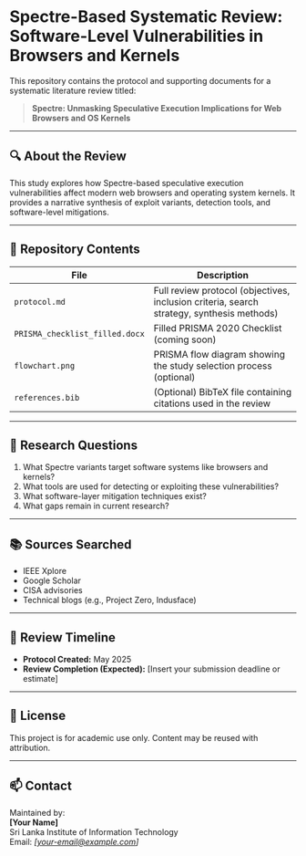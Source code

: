 # Spectre-Based Systematic Review: Software-Level Vulnerabilities in Browsers and Kernels

This repository contains the protocol and supporting documents for a systematic literature review titled:

> **Spectre: Unmasking Speculative Execution Implications for Web Browsers and OS Kernels**

---

## 🔍 About the Review

This study explores how Spectre-based speculative execution vulnerabilities affect modern web browsers and operating system kernels. It provides a narrative synthesis of exploit variants, detection tools, and software-level mitigations.

---

## 📄 Repository Contents

| File | Description |
|------|-------------|
| `protocol.md` | Full review protocol (objectives, inclusion criteria, search strategy, synthesis methods) |
| `PRISMA_checklist_filled.docx` | Filled PRISMA 2020 Checklist (coming soon) |
| `flowchart.png` | PRISMA flow diagram showing the study selection process (optional) |
| `references.bib` | (Optional) BibTeX file containing citations used in the review |

---

## 🧪 Research Questions

1. What Spectre variants target software systems like browsers and kernels?
2. What tools are used for detecting or exploiting these vulnerabilities?
3. What software-layer mitigation techniques exist?
4. What gaps remain in current research?

---

## 📚 Sources Searched

- IEEE Xplore  
- Google Scholar  
- CISA advisories  
- Technical blogs (e.g., Project Zero, Indusface)  

---

## 📅 Review Timeline

- **Protocol Created:** May 2025  
- **Review Completion (Expected):** [Insert your submission deadline or estimate]

---

## 📌 License

This project is for academic use only. Content may be reused with attribution.

---

## 📫 Contact

Maintained by:  
**[Your Name]**  
Sri Lanka Institute of Information Technology  
Email: *[your-email@example.com]*  
